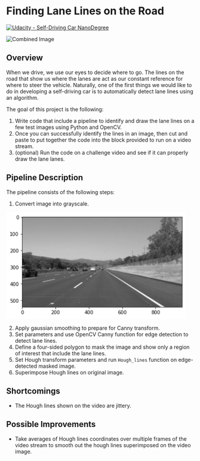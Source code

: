 # **Finding Lane Lines on the Road** 
[![Udacity - Self-Driving Car NanoDegree](https://s3.amazonaws.com/udacity-sdc/github/shield-carnd.svg)](http://www.udacity.com/drive)

<img src="examples/laneLines_thirdPass.jpg" width="480" alt="Combined Image" />

Overview
---

When we drive, we use our eyes to decide where to go.  The lines on the road that show us where the lanes are act as our constant reference for where to steer the vehicle.  Naturally, one of the first things we would like to do in developing a self-driving car is to automatically detect lane lines using an algorithm.

The goal of this project is the following:

1. Write code that include a pipeline to identify and draw the lane lines on a few test images using Python and OpenCV.
2. Once you can successfully identify the lines in an image, then cut and paste to put together the code into the block provided to run on a video stream. 
3. (optional) Run the code on a challenge video and see if it can properly draw the lane lanes.

Pipeline Description
---
The pipeline consists of the following steps:

1. Convert image into grayscale.

<img src="test_images_output/step1.png" width="480" alt="step 1 Image" />

2. Apply gaussian smoothing to prepare for Canny transform.
3. Set parameters and use OpenCV Canny function for edge detection to detect lane lines.
4. Define a four-sided polygon to mask the image and show only a region of interest that include the lane lines.
5. Set Hough transform parameters and run `Hough_lines` function on edge-detected masked image.
6. Superimpose Hough lines on original image.

Shortcomings
---
- The Hough lines shown on the video are jittery.

Possible Improvements
---
- Take averages of Hough lines coordinates over multiple frames of the video stream to smooth out the hough lines superimposed on the video image.






